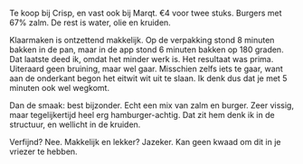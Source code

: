 Te koop bij Crisp, en vast ook bij Marqt. €4 voor twee stuks. Burgers met 67% zalm. De rest is water, olie en kruiden. 

Klaarmaken is ontzettend makkelijk. Op de verpakking stond 8 minuten bakken in de pan, maar in de app stond 6 minuten bakken op 180 graden. Dat laatste deed ik, omdat het minder werk is. Het resultaat was prima. Uiteraard geen bruining, maar wel gaar. Misschien zelfs iets te gaar, want aan de onderkant begon het eitwit wit uit te slaan. Ik denk dus dat je met 5 minuten ook wel wegkomt.

Dan de smaak: best bijzonder. Echt een mix van zalm en burger. Zeer vissig, maar tegelijkertijd heel erg hamburger-achtig. Dat zit hem denk ik in de structuur, en wellicht in de kruiden.

Verfijnd? Nee. Makkelijk en lekker? Jazeker. Kan geen kwaad om dit in je vriezer te hebben.
